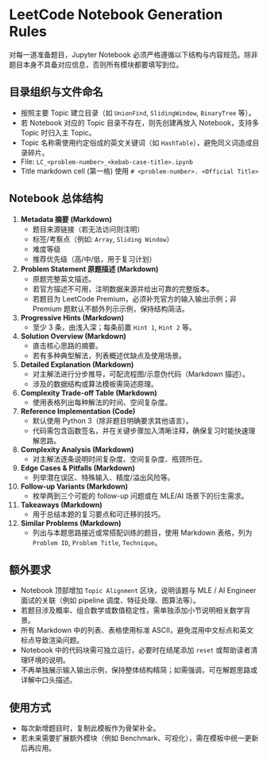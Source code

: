 # LeetCode Notebook Generation Rules

对每一道准备题目，Jupyter Notebook 必须严格遵循以下结构与内容规范。除非题目本身不具备对应信息，否则所有模块都要填写到位。

## 目录组织与文件命名
- 按照主要 Topic 建立目录（如 `UnionFind`, `SlidingWindow`, `BinaryTree` 等）。
- 若 Notebook 对应的 Topic 目录不存在，则先创建再放入 Notebook，支持多 Topic 时归入主 Topic。
- Topic 名称需使用约定俗成的英文关键词（如 `HashTable`），避免同义词造成目录碎片。
- File: `LC_<problem-number>_<kebab-case-title>.ipynb`
- Title markdown cell (第一格) 使用 `# <problem-number>. <Official Title>`

## Notebook 总体结构
1. **Metadata 摘要 (Markdown)**
   - 题目来源链接（若无法访问则注明）
   - 标签/考察点（例如: `Array`, `Sliding Window`）
   - 难度等级
   - 推荐优先级（高/中/低，用于复习计划）
2. **Problem Statement 原题描述 (Markdown)**
   - 原题完整英文描述。
   - 若官方描述不可用，注明数据来源并给出可靠的完整版本。
   - 若题目为 LeetCode Premium，必须补充官方的输入输出示例；非 Premium 题默认不额外列示示例，保持结构简洁。
3. **Progressive Hints (Markdown)**
   - 至少 3 条，由浅入深；每条前置 `Hint 1`, `Hint 2` 等。
4. **Solution Overview (Markdown)**
   - 直击核心思路的摘要。
   - 若有多种典型解法，列表概述优缺点及使用场景。
5. **Detailed Explanation (Markdown)**
   - 对主解法进行分步推导，可配流程图/示意伪代码（Markdown 描述）。
   - 涉及的数据结构或算法模板需简述原理。
6. **Complexity Trade-off Table (Markdown)**
   - 使用表格列出每种解法的时间、空间复杂度。
7. **Reference Implementation (Code)**
    - 默认使用 Python 3（除非题目明确要求其他语言）。
    - 代码需包含函数签名，并在关键步骤加入清晰注释，确保复习时能快速理解思路。
8. **Complexity Analysis (Markdown)**
    - 对主解法逐条说明时间复杂度、空间复杂度、瓶颈所在。
9. **Edge Cases & Pitfalls (Markdown)**
     - 列举潜在误区、特殊输入、精度/溢出风险等。
10. **Follow-up Variants (Markdown)**
     - 枚举两到三个可能的 follow-up 问题或在 MLE/AI 场景下的衍生需求。
11. **Takeaways (Markdown)**
     - 用于总结本题的复习要点和可迁移的技巧。
12. **Similar Problems (Markdown)**
     - 列出与本题思路接近或常搭配训练的题目，使用 Markdown 表格，列为 `Problem ID`, `Problem Title`, `Technique`。

## 额外要求
- Notebook 顶部增加 `Topic Alignment` 区块，说明该题与 MLE / AI Engineer 面试的关联（例如 pipeline 调度、特征处理、图算法等）。
- 若题目涉及概率、组合数学或数值稳定性，需单独添加小节说明相关数学背景。
- 所有 Markdown 中的列表、表格使用标准 ASCII，避免混用中文标点和英文标点导致渲染问题。
- Notebook 中的代码块需可独立运行，必要时在结尾添加 `reset` 或帮助读者清理环境的说明。
- 不再单独展示输入输出示例，保持整体结构精简；如需强调，可在解题思路或详解中口头描述。

## 使用方式
- 每次新增题目时，复制此模板作为骨架补全。
- 若未来需要扩展额外模块（例如 Benchmark、可视化），需在模板中统一更新后再应用。
